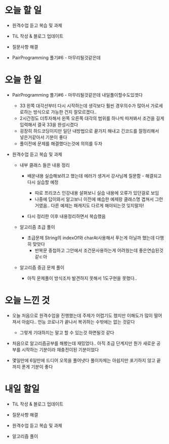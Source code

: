 # 오늘 할 일

- 원격수업 듣고 복습 및 과제
  
- TiL 작성 & 블로그 업데이트

- 질문사항 해결

- PairProgramming 풀기#6 - 마무리될것같은데

# 오늘 한 일

- PairProgramming 풀기#6 - 마무리될것같은데 내일풀이할수도있겟다
  - 33 왼쪽 대각선부터 다시 시작하는데 생각보다 훨씬 경우의수가 많아서 가로세로하는 방식으로 가능한 건지 잘모르겠다..
  - 2시간정도 더투자해서 왼쪽 오른쪽 대각의 범위를 하나씩 따져봐서 조건을 길게 입력해서 결국 33을 완성시켰다
  - 굉장히 하드코딩이지만 일단 내방법으로 끝가지 해내고 긴코드를 잘정리해서 넣은거같아서 기분이 좋다
  - 풀이전에 문제를 해결했다는것에 의의를 두자
  
- 원격수업 듣고 복습 및 과제

  - 내부 클래스 들은 내용 정리

    - 배운내용 실습해보려고 했는데 에러가 생겨서 강사님께 질문함 - 해결되고 다시 실습할 예정

      - 따로 프리코스 인강내용 살펴보니 실습 내용에 오류가 있던걸로 보임
      - 나중에 답이와서 알고보니 이전에 예습한 예제랑 클래스명 겹쳐서 그런거였음.. 다른 예제는 패캐지도 다르게 해야되는것 잊지말자!

    -  다시 정리한 이후 내용정리하면서 복습했음

       

  - 알고리즘 초급 풀이

    - 초급문제 String의 indexOf와 charAt사용해서 푸는게 아닐까 했는데 다행히 맞앗다
      - 반복문 중첩하고 그안에서 조건문사용하는게 어려웠는데 좋은연습된것 같ㄷ아
  
  - 알고리즘 중금 문제 풀이
    
    - 아직 문제풀이 방식조차 발견하지 못해서 1도구현을 못했다..

# 오늘 느낀 것

- 오늘 처음으로 원격수업을 진행했는데 주제가 어렵기도 했지만 이해도가 많이 떨어져서 아쉽다.. 언능 코로나가 끝나서 복귀하는 수밖에는 없는 것같다

  - 그렇게 기대하지는 말고 할 수 있는것 하면될것 같다

- 처음으로 알고리즘공부를 해봤는데 재밌었다.. 아직 초급 단계지만 뭔가 새로운 공부를 시작하는 기분이라 재충전이된 기분이었다

- 몇일만에 6일만에 드디어 오목을 풀어냇다 풀이자체는 아쉽지만 포기하지 않고 끝까지 푼게 기분이 좋다

  
  
  

# 내일 할일

- TiL 작성 & 블로그 업데이트

- 질문사항 해결

- 원격수업 듣고 복습 및 과제

- 알고리즘 풀이

  

